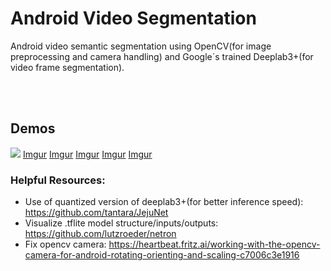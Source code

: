# Android Video Segmentation
Android video semantic segmentation using OpenCV(for image preprocessing and camera handling) and Google´s trained Deeplab3+(for video frame segmentation).

<br></br>
## Demos
![](https://i.imgur.com/9g3kwG7.gifv)
[Imgur](https://i.imgur.com/cbRN3sf.gifv)
[Imgur](https://i.imgur.com/TOEUYMN.gifv)
[Imgur](https://i.imgur.com/7Y8b51M.gifv)
[Imgur](https://i.imgur.com/jYd3rlk.gifv)
[Imgur](https://i.imgur.com/ZNhRGFZ.gifv)

### Helpful Resources:
* Use of quantized version of deeplab3+(for better inference speed): https://github.com/tantara/JejuNet
* Visualize .tflite model structure/inputs/outputs: https://github.com/lutzroeder/netron
* Fix opencv camera: https://heartbeat.fritz.ai/working-with-the-opencv-camera-for-android-rotating-orienting-and-scaling-c7006c3e1916
